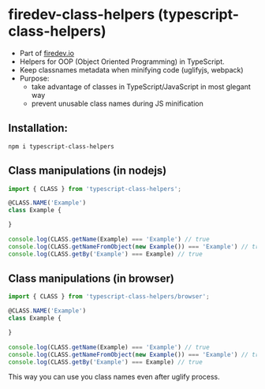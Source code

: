 # firedev-class-helpers (typescript-class-helpers)

- Part of [firedev.io](https://github.com/darekf77/firedev)
- Helpers for OOP (Object Oriented Programming) in TypeScript.
- Keep classnames metadata when minifying code (uglifyjs, webpack)
- Purpose:
  + take advantage of classes in TypeScript/JavaScript in most glegant way
  + prevent unusable class names during JS minification

## Installation:
```
npm i typescript-class-helpers
```

## Class manipulations (in nodejs)

```ts
import { CLASS } from 'typescript-class-helpers';

@CLASS.NAME('Example')
class Example {

}
    
console.log(CLASS.getName(Example) === 'Example') // true
console.log(CLASS.getNameFromObject(new Example()) === 'Example') // true
console.log(CLASS.getBy('Example') === Example) // true
```

## Class manipulations (in browser)

```ts
import { CLASS } from 'typescript-class-helpers/browser';

@CLASS.NAME('Example')
class Example {

}
    
console.log(CLASS.getName(Example) === 'Example') // true
console.log(CLASS.getNameFromObject(new Example()) === 'Example') // true
console.log(CLASS.getBy('Example') === Example) // true
```

This way you can use you class names even after uglify process.
